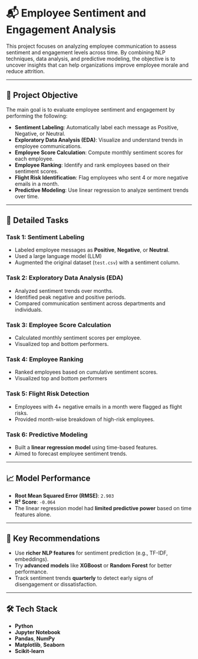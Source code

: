 # 📬 Employee Sentiment and Engagement Analysis

This project focuses on analyzing employee communication to assess sentiment and engagement levels across time. By combining NLP techniques, data analysis, and predictive modeling, the objective is to uncover insights that can help organizations improve employee morale and reduce attrition.

---

## 🎯 Project Objective

The main goal is to evaluate employee sentiment and engagement by performing the following:

- **Sentiment Labeling**: Automatically label each message as Positive, Negative, or Neutral.
- **Exploratory Data Analysis (EDA)**: Visualize and understand trends in employee communications.
- **Employee Score Calculation**: Compute monthly sentiment scores for each employee.
- **Employee Ranking**: Identify and rank employees based on their sentiment scores.
- **Flight Risk Identification**: Flag employees who sent 4 or more negative emails in a month.
- **Predictive Modeling**: Use linear regression to analyze sentiment trends over time.

---

## 📂 Detailed Tasks

###  Task 1: Sentiment Labeling
- Labeled employee messages as **Positive**, **Negative**, or **Neutral**.
- Used a large language model (LLM) 
- Augmented the original dataset (`test.csv`) with a sentiment column.

###  Task 2: Exploratory Data Analysis (EDA)
- Analyzed sentiment trends over months.
- Identified peak negative and positive periods.
- Compared communication sentiment across departments and individuals.

###  Task 3: Employee Score Calculation
- Calculated monthly sentiment scores per employee.
- Visualized top and bottom performers.

###  Task 4: Employee Ranking
- Ranked employees based on cumulative sentiment scores.
- Visualized top and bottom performers

###  Task 5: Flight Risk Detection
- Employees with 4+ negative emails in a month were flagged as flight risks.
- Provided month-wise breakdown of high-risk employees.

###  Task 6: Predictive Modeling
- Built a **linear regression model** using time-based features.
- Aimed to forecast employee sentiment trends.

---

## 📈 Model Performance

- **Root Mean Squared Error (RMSE)**: `2.903`
- **R² Score**: `-0.064`
- The linear regression model had **limited predictive power** based on time features alone.

---

## 🧠 Key Recommendations

- Use **richer NLP features** for sentiment prediction (e.g., TF-IDF, embeddings).
- Try **advanced models** like **XGBoost** or **Random Forest** for better performance.
- Track sentiment trends **quarterly** to detect early signs of disengagement or dissatisfaction.

---

## 🛠️ Tech Stack

- **Python**
- **Jupyter Notebook**
- **Pandas**, **NumPy**
- **Matplotlib**, **Seaborn**
- **Scikit-learn**


